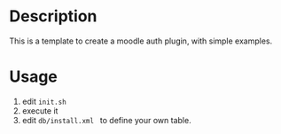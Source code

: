 # Description
This is a template to create a moodle auth plugin, with simple examples.
# Usage
1. edit `init.sh`
2. execute it
3. edit `db/install.xml ` to define your own table.  